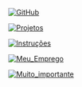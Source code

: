 [![GitHub](https://img.shields.io/badge/Back_to_Perfil-181717?style=for-the-badge&logo=github)](https://github.com/Catson28)

[![Projetos](https://img.shields.io/badge/Projetos-verde?style=for-the-badge)](projects.md)

[![Instruções](https://img.shields.io/badge/Instruções-blue?style=for-the-badge)](instructions.md)

[![Meu_Emprego](https://img.shields.io/badge/Meu_Emprego-red?style=for-the-badge)](https://github.com/Catson28/Enployer-Management/tree/main/Minhas_rendas)

[![Muito_importante](https://img.shields.io/badge/Muito_importante-purple?style=for-the-badge)](https://github.com/Catson28/Enployer-Management/blob/main/Negocios/Importante.md)
